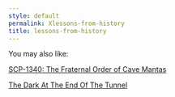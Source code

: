 ```yaml
---
style: default
permalink: Xlessons-from-history
title: lessons-from-history
---
```

You may also like:

[SCP-1340: The Fraternal Order of Cave Mantas](http://scp-wiki.net/scp-1340)

[The Dark At The End Of The Tunnel](http://scp-wiki.net/the-dark-at-the-end-of-the-tunnel)
